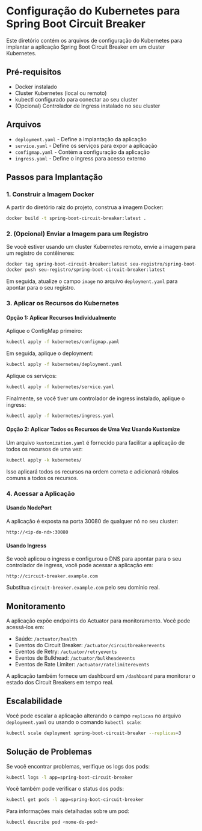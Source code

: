 # Configuração do Kubernetes para Spring Boot Circuit Breaker

Este diretório contém os arquivos de configuração do Kubernetes para implantar a aplicação Spring Boot Circuit Breaker em um cluster Kubernetes.

## Pré-requisitos

- Docker instalado
- Cluster Kubernetes (local ou remoto)
- kubectl configurado para conectar ao seu cluster
- (Opcional) Controlador de Ingress instalado no seu cluster

## Arquivos

- `deployment.yaml` - Define a implantação da aplicação
- `service.yaml` - Define os serviços para expor a aplicação
- `configmap.yaml` - Contém a configuração da aplicação
- `ingress.yaml` - Define o ingress para acesso externo

## Passos para Implantação

### 1. Construir a Imagem Docker

A partir do diretório raiz do projeto, construa a imagem Docker:

```bash
docker build -t spring-boot-circuit-breaker:latest .
```

### 2. (Opcional) Enviar a Imagem para um Registro

Se você estiver usando um cluster Kubernetes remoto, envie a imagem para um registro de contêineres:

```bash
docker tag spring-boot-circuit-breaker:latest seu-registro/spring-boot-circuit-breaker:latest
docker push seu-registro/spring-boot-circuit-breaker:latest
```

Em seguida, atualize o campo `image` no arquivo `deployment.yaml` para apontar para o seu registro.

### 3. Aplicar os Recursos do Kubernetes

#### Opção 1: Aplicar Recursos Individualmente

Aplique o ConfigMap primeiro:

```bash
kubectl apply -f kubernetes/configmap.yaml
```

Em seguida, aplique o deployment:

```bash
kubectl apply -f kubernetes/deployment.yaml
```

Aplique os serviços:

```bash
kubectl apply -f kubernetes/service.yaml
```

Finalmente, se você tiver um controlador de ingress instalado, aplique o ingress:

```bash
kubectl apply -f kubernetes/ingress.yaml
```

#### Opção 2: Aplicar Todos os Recursos de Uma Vez Usando Kustomize

Um arquivo `kustomization.yaml` é fornecido para facilitar a aplicação de todos os recursos de uma vez:

```bash
kubectl apply -k kubernetes/
```

Isso aplicará todos os recursos na ordem correta e adicionará rótulos comuns a todos os recursos.

### 4. Acessar a Aplicação

#### Usando NodePort

A aplicação é exposta na porta 30080 de qualquer nó no seu cluster:

```
http://<ip-do-nó>:30080
```

#### Usando Ingress

Se você aplicou o ingress e configurou o DNS para apontar para o seu controlador de ingress, você pode acessar a aplicação em:

```
http://circuit-breaker.example.com
```

Substitua `circuit-breaker.example.com` pelo seu domínio real.

## Monitoramento

A aplicação expõe endpoints do Actuator para monitoramento. Você pode acessá-los em:

- Saúde: `/actuator/health`
- Eventos do Circuit Breaker: `/actuator/circuitbreakerevents`
- Eventos de Retry: `/actuator/retryevents`
- Eventos de Bulkhead: `/actuator/bulkheadevents`
- Eventos de Rate Limiter: `/actuator/ratelimiterevents`

A aplicação também fornece um dashboard em `/dashboard` para monitorar o estado dos Circuit Breakers em tempo real.

## Escalabilidade

Você pode escalar a aplicação alterando o campo `replicas` no arquivo `deployment.yaml` ou usando o comando `kubectl scale`:

```bash
kubectl scale deployment spring-boot-circuit-breaker --replicas=3
```

## Solução de Problemas

Se você encontrar problemas, verifique os logs dos pods:

```bash
kubectl logs -l app=spring-boot-circuit-breaker
```

Você também pode verificar o status dos pods:

```bash
kubectl get pods -l app=spring-boot-circuit-breaker
```

Para informações mais detalhadas sobre um pod:

```bash
kubectl describe pod <nome-do-pod>
```

